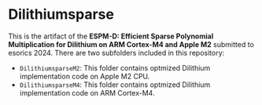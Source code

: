 # Dilithiumsparse
This is the artifact of the **ESPM-D: Efficient Sparse Polynomial Multiplication for Dilithium on ARM Cortex-M4 and Apple M2** submitted to esorics 2024. There are two subfolders included in this repository:

- `DilithiumsparseM2`: This folder contains optmized Dilithium implementation code on Apple M2 CPU.
- `DilithiumsparseM4`: This folder contains optmized Dilithium implementation code on ARM Cortex-M4.
